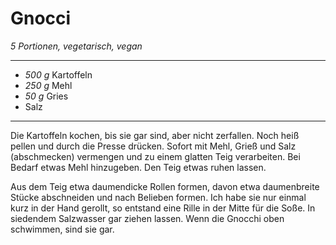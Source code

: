 # Gnocci

*5 Portionen, vegetarisch, vegan*

---

- *500 g* Kartoffeln
- *250 g* Mehl
- *50 g* Gries
- Salz

---

Die Kartoffeln kochen, bis sie gar sind, aber nicht zerfallen.
Noch heiß pellen und durch die Presse drücken.
Sofort mit Mehl, Grieß und Salz (abschmecken) vermengen und zu einem glatten Teig verarbeiten.
Bei Bedarf etwas Mehl hinzugeben.
Den Teig etwas ruhen lassen.

Aus dem Teig etwa daumendicke Rollen formen, davon etwa daumenbreite Stücke abschneiden und nach Belieben formen.
Ich habe sie nur einmal kurz in der Hand gerollt, so entstand eine Rille in der Mitte für die Soße.
In siedendem Salzwasser gar ziehen lassen.
Wenn die Gnocchi oben schwimmen, sind sie gar.

